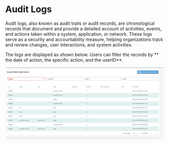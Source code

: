 # Audit Logs

Audit logs, also known as audit trails or audit records, are chronological records that document and provide a detailed account of activities, events, and actions taken within a system, application, or network. These logs serve as a security and accountability measure, helping organizations track and review changes, user interactions, and system activities. 

The logs are displayed as shown below. Users can filter the records by ** the date of action, the specific action, and the userID**.

![Alt text](../img/ihris_audit.PNG 'Audit Logs')

